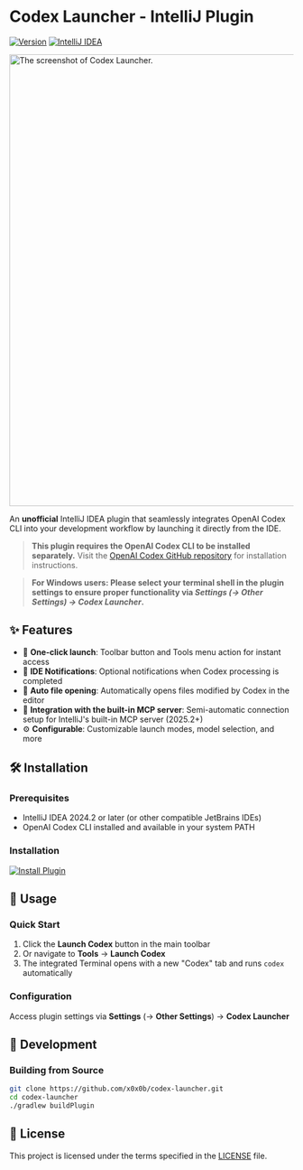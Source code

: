# Codex Launcher - IntelliJ Plugin

[![Version](https://img.shields.io/badge/version-1.0.10-blue.svg)](https://github.com/x0x0b/codex-launcher/releases)
[![IntelliJ IDEA](https://img.shields.io/badge/IntelliJ%20IDEA-2024.2+-orange.svg)](https://www.jetbrains.com/idea/)

<img width="800" alt="The screenshot of Codex Launcher." src="https://github.com/user-attachments/assets/4ee3fbd8-e384-4672-94c6-e4e9041a8e0d" />

An **unofficial** IntelliJ IDEA plugin that seamlessly integrates OpenAI Codex CLI into your development workflow by launching it directly from the IDE.

> **This plugin requires the OpenAI Codex CLI to be installed separately.** Visit the [OpenAI Codex GitHub repository](https://github.com/openai/codex) for installation instructions.

> **For Windows users: Please select your terminal shell in the plugin settings to ensure proper functionality via _Settings (→ Other Settings) → Codex Launcher_.**

## ✨ Features

- 🚀 **One-click launch**: Toolbar button and Tools menu action for instant access
- 🔔 **IDE Notifications**: Optional notifications when Codex processing is completed
- 📄 **Auto file opening**: Automatically opens files modified by Codex in the editor
- 🔌 **Integration with the built-in MCP server**: Semi-automatic connection setup for IntelliJ's built-in MCP server (2025.2+)
- ⚙️ **Configurable**: Customizable launch modes, model selection, and more

## 🛠️ Installation

### Prerequisites
- IntelliJ IDEA 2024.2 or later (or other compatible JetBrains IDEs)
- OpenAI Codex CLI installed and available in your system PATH

### Installation
[![Install Plugin](https://img.shields.io/badge/Install%20Plugin-JetBrains-orange?style=for-the-badge&logo=jetbrains&logoColor=white)](https://plugins.jetbrains.com/plugin/28264-codex-launcher)

## 🚀 Usage

### Quick Start
1. Click the **Launch Codex** button in the main toolbar
2. Or navigate to **Tools** → **Launch Codex**
3. The integrated Terminal opens with a new "Codex" tab and runs `codex` automatically

### Configuration
Access plugin settings via **Settings** (→ **Other Settings**) → **Codex Launcher**

## 📝 Development

### Building from Source
```bash
git clone https://github.com/x0x0b/codex-launcher.git
cd codex-launcher
./gradlew buildPlugin
```

## 📄 License

This project is licensed under the terms specified in the [LICENSE](LICENSE) file.
